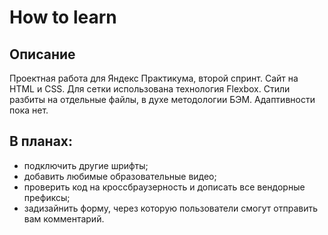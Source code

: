 # How to learn

## Описание

Проектная работа для Яндекс Практикума, второй спринт.
Сайт на HTML и CSS. Для сетки использована технология Flexbox.
Стили разбиты на отдельные файлы, в духе методологии БЭМ.
Адаптивности пока нет.

## В планах:

* подключить другие шрифты;
* добавить любимые образовательные видео;
* проверить код на кроссбраузерность и дописать все вендорные префиксы;
* задизайнить форму, через которую пользователи смогут отправить вам комментарий.

